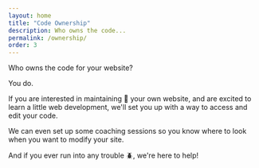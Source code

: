 ```yaml
---
layout: home
title: "Code Ownership"
description: Who owns the code...
permalink: /ownership/
order: 3
---
```


Who owns the code for your website? 

You do. 

If you are interested in maintaining 👷 your own website, and are excited to learn a little web development, we'll set you up with a way to access and edit your code. 

We can even set up some coaching sessions so you know where to look when you want to modify your site. 

And if you ever run into any trouble 🪲, we're here to help!
